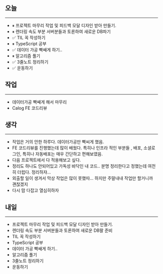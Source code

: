 ## 오늘
---

- ⏸ 프로젝트 마무리 작업 및 피드백 모달 디자인 받아 만들기.
- ⏸ 렌더링 속도 부분 서버분들과 토론하여 새로운 DB파기
- ✅ TIL 꼭 작성하기
- ⏸ TypeScript 공부
- ✅ 데이터 가공 빡쌔게 하기..
- ⏸ 알고리즘 풀기
- ✅ 3줄노트 정리하기
- ✅ 운동하기


## 작업
---
- 데이터가공 빡쌔게 해서 마무리
- Calog FE 코드리뷰

## 생각
---
- 작업은 거의 안한 하루다. 데이터가공만 빡씨게 했음.
- FE 코드리뷰를 진행했는데 많이 배웠다. 특히나 인프라 적인 부분들 , 배포, 소셜로그인, 특히나 자동배포는 매우 간단하고 편해보였음.
- 다음 프로젝트에서 다 적용해보고 싶다.
- 정리도 하나도 안되어있고 가독성 바닥인 내 코드.. 분명 정리한다고 정했는데 여전히 더럽다. 정리하쟈...
- 외출할 일이 생겨서 막상 작업은 많이 못했따... 하지만 주말내내 작업만 할거니까 괜찮겠지
- 다시 맘 다잡고 열심히하자

## 내일
---
- 프로젝트 마무리 작업 및 피드백 모달 디자인 받아 만들기.
- 렌더링 속도 부분 서버분들과 토론하여 새로운 DB팔 준비
- TIL 꼭 작성하기
- TypeScript 공부
- 데이터 가공 빡쌔게 하기..
- 알고리즘 풀기
- 3줄노트 정리하기
- 운동하기
